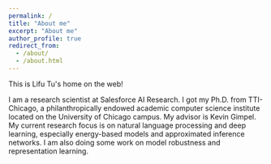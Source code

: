 ```yaml
---
permalink: /
title: "About me"
excerpt: "About me"
author_profile: true
redirect_from: 
  - /about/
  - /about.html
---
```


This is Lifu Tu's home on the web!

I am a research scientist at Salesforce AI Research. I got my Ph.D. from TTI-Chicago, a philanthropically endowed academic computer science institute located on the University of Chicago campus. My advisor is Kevin Gimpel. My current research focus is on natural language processing and deep learning, especially energy-based models and approximated inference networks. I am also doing some work on model robustness and representation learning.
